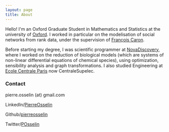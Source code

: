 ```yaml
---
layout: page
title: About
---
```



Hello! I'm an Oxford Graduate Student in Mathematics and Statistics at the university of [Oxford](http://www.ox.ac.uk/). I worked in particular on the modelisation of social networks from rank data, under the supervision of [François Caron](http://www.stats.ox.ac.uk/~caron/).

Before starting my degree, I  was scientific programmer at [NovaDiscovery](https://www.novadiscovery.com/), where I worked on the reduction of biological models (which are systems of non-linear differential equations of chemical species), using optimization, sensibility analysis and graph transformations. I also studied Engineering at [Ecole Centrale Paris](https://www.centralesupelec.fr/) now CentraleSupelec.


### Contact
<i class="fa fa-envelope"></i>
pierre.osselin (at) gmail.com

<i class="fa fa-linkedin"></i> LinkedIn/[PierreOsselin](https://linkedin.com/in/pierre-osselin-85176412b)

<i class="fa fa-github"></i> Github/[pierreosselin](https://github.com/pierreosselin)

<i class="fa fa-twitter"></i> Twitter/[POsselin](https://twitter.com/POsselin)

<!-- <img src="{{ site.url }}/imgs/gscholar_icon.png" style="float: left; align: bottom; width:16px;">&nbsp;Google Scholar/[Pierre Osselin](https://scholar.google.com/citations?user=)  -->

<!-- <img src="{{ site.url }}/imgs/d3_icon.png" style="float: left; align: bottom; width:16px;">&nbsp;d3 Blocks/[OsselinPierre](https://bl.ocks.org/) , supervised by [François Caron](http://www.stats.ox.ac.uk/~caron/)-->
